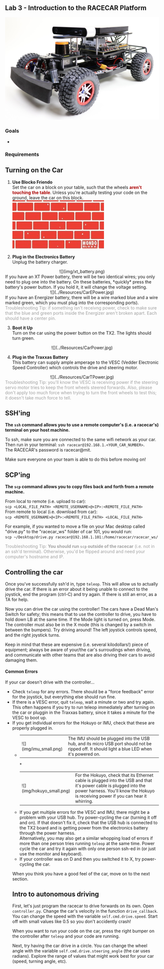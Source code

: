 ## Lab 3 - Introduction to the RACECAR Platform

![racecar](./img/racecar.jpg)

### Goals
- 

### Requirements


## Turning on the Car
1. **Use Blocko Friendo**  
Set the car on a block on your table, such that the wheels <font color="AA0000">__aren't touching the table__</font>. Unless you're actually testing your code on the ground, leave the car on this block.
![](./img/mondo_block.jpg)


2. **Plug in the Electronics Battery**  
Unplug the battery charger.
<center>
![](img/xt_battery.png)
</center>
If you have an XT Power battery, there will be two identical wires; you only need to plug one into the battery. On these batteries, *quickly* press the battery's power button. If you hold it, it will change the voltage setting.
<center>
![](../Resources/CarEPower.jpg)
</center>
If you have an Energizer battery, there will be a wire marked blue and a wire marked green, which you must plug into the corresponding ports).  
<font color="A0A0A0">Troubleshooting Tip: if something isn't receivng power, check to make sure that the blue and green ports inside the Energizer aren't broken apart. Each should have a center pin.</font>

3. **Boot it Up**  
Turn on the car using the power button on the TX2. The lights should turn green.
<center>
![](../Resources/CarPower.jpg)
</center>

4. **Plug in the Traxxas Battery**  
This battery can supply ample amperage to the VESC (Vedder Electronic Speed Controller) which controls the drive and steering motor.
<center>
![](../Resources/CarTPower.jpg)
</center>
<font color="A0A0A0">Troubleshooting Tip: you'll know the VESC is receiving power if the steering servo motor tries to keep the front wheels steered forwards. Also, please don't apply too much force when trying to turn the front wheels to test this; it doesn't take much force to tell.</font>

## SSH'ing
**The `ssh` command allows you to use a remote computer's (i.e. a racecar's) terminal on your host machine.**

To ssh, make sure you are connected to the same wifi network as your car.  
Then run in your terminal:
`ssh racecar@192.168.1.<YOUR_CAR_NUMBER>`.  
The RACECAR's password is racecar@mit.

Make sure everyone on your team is able to do this before moving on! 

## SCP'ing

**The `scp` command allows you to copy files back and forth from a remote machine.**  

From local to remote (i.e. upload to car):  
`scp <LOCAL_FILE_PATH> <REMOTE_USERNAME>@<IP>:<REMOTE_FILE_PATH>`  
From remote to local (i.e. download from car):  
`scp <REMOTE_USERNAME>@<IP>:<REMOTE_FILE_PATH> <LOCAL_FILE_PATH>` 

For example, if you wanted to move a file on your Mac desktop called "drive.py" to the "racecar_ws" folder of car 101, you would run:  
`scp ~/Desktop/drive.py racecar@192.168.1.101:/home/racecar/racecar_ws/` 

<font color="A0A0A0">Troubleshooting Tip: **You should run `scp` outside of the racecar** (i.e. not in an ssh'd terminal). Otherwise, you'd be flipped around and need your computer's hostname and IP.</font>

## Controlling the car
Once you've successfully ssh'd in, type `teleop`. This will allow us to actually drive the car. If there is an error about it being unable to connect to the joystick, end the program (ctrl-C) and try again. If there is still an error, as a TA for help. 

Now you can drive the car using the controller! The cars have a Dead Man's Switch for safety; this means that to use the controller to drive, you have to hold down LB at the same time. If the Mode light is turned on, press Mode. The controller must also be in the X mode (this is changed by a switch in between the bumpers). Try driving around! The left joystick controls speed, and the right joystick turns.

Keep in mind that these are expensive (i.e. several kilodollars!) piece of equipment; always be aware of your/the car's surroudings when driving, and communicate with other teams that are also driving their cars to avoid damaging them.

#### Common Errors
If your car doesn't drive with the controller...

* Check `teleop` for any errors. There should be a "force feedback" error for the joystick, but everything else should run fine.
* If there is a VESC error, quit `teleop`, wait a minute or two and try again. This often happens if you try to run teleop immediately after turning on the car or pluggin in the Traxxas battery, since it takes a minute for the VESC to boot up.
* If you get individual errors for the Hokuyo or IMU, check that these are properly plugged in.
    * <table>
        <tr>
            <td>![](img/imu_small.png)</td>
            <td>The IMU should be plugged into the USB hub, and its micro USB port should not be ripped off. It should light a blue LED when it's powered on.</td>
        </tr>
    </table>
    * <table>
        <tr>
            <td>![](img/hokuyo_small.png)</td>
            <td>For the Hokuyo, check that its Ethernet cable is plugged into the USB and that it's power cable is plugged into the power harness. You'll know the Hokuyo is receiving power if you can hear it whirring.</td>
        </tr>
    </table>
* If you get multiple errors for the VESC and IMU, there might be a problem with your USB hub. Try power-cycling the car (turning it off and on). If that doesn't fix it, check that the USB hub is connected to the TX2 board and is getting power from the electronics battery through the power harness.  
Alternatively, you may also get a similar whopping load of errors if more than one person tries running `teleop` at the same time. Power cycle the car and try it again with only one person ssh-ed in (or just use the monitor and keyboard).
* If your controller was on D and then you switched it to X, try power-cycling the car.

When you think you have a good feel of the car, move on to the next section.

## Intro to autonomous driving
First, let's just program the racecar to drive forwards on its own. Open `controller.py`. Change the car's velocity in the function `drive_callback`. You can change the speed with the variable `self.cmd.drive.speed`. Start off with small values like 0.5 so you don't accidently crash!

When you want to run your code on the car, press the right bumper on the controller after `teleop` and your code are running.

Next, try having the car drive in a circle. You can change the wheel angle with the variable `self.cmd.drive.steering_angle` (the car uses radians). Explore the range of values that might work best for your car (speed, turning angle, etc).
